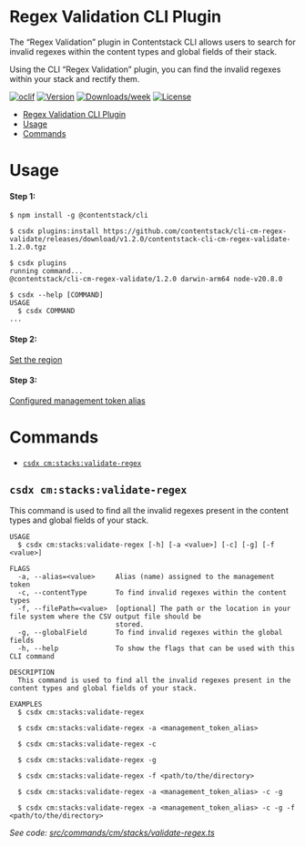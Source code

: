 # Regex Validation CLI Plugin

The “Regex Validation” plugin in Contentstack CLI allows users to search for invalid regexes within the content types and global fields of their stack.

Using the CLI “Regex Validation” plugin, you can find the invalid regexes within your stack
and rectify them.

[![oclif](https://img.shields.io/badge/cli-oclif-brightgreen.svg)](https://oclif.io)
[![Version](https://img.shields.io/npm/v/cli-cm-regex-validate.svg)](https://npmjs.org/package/cli-cm-regex-validate)
[![Downloads/week](https://img.shields.io/npm/dw/cli-cm-regex-validate.svg)](https://npmjs.org/package/cli-cm-regex-validate)
[![License](https://img.shields.io/npm/l/cli-cm-regex-validate.svg)](https://github.com/contentstack/cli-cm-regex-validate/blob/master/package.json)

<!-- toc -->
* [Regex Validation CLI Plugin](#regex-validation-cli-plugin)
* [Usage](#usage)
* [Commands](#commands)
<!-- tocstop -->

# Usage

<!-- usage-no-overwrite -->
#### Step 1:
```sh-session
$ npm install -g @contentstack/cli

$ csdx plugins:install https://github.com/contentstack/cli-cm-regex-validate/releases/download/v1.2.0/contentstack-cli-cm-regex-validate-1.2.0.tgz

$ csdx plugins
running command...
@contentstack/cli-cm-regex-validate/1.2.0 darwin-arm64 node-v20.8.0

$ csdx --help [COMMAND]
USAGE
  $ csdx COMMAND
...
```
#### Step 2:
[Set the region](https://www.contentstack.com/docs/developers/cli/configure-regions-in-the-cli#set-region)
<!-- usagestop-overwrite -->

#### Step 3:
[Configured management token alias](https://www.contentstack.com/docs/developers/cli/cli-authentication#add-management-token)
# Commands

<!-- commands -->
* [`csdx cm:stacks:validate-regex`](#csdx-cmstacksvalidate-regex)

## `csdx cm:stacks:validate-regex`

This command is used to find all the invalid regexes present in the content types and global fields of your stack.

```
USAGE
  $ csdx cm:stacks:validate-regex [-h] [-a <value>] [-c] [-g] [-f <value>]

FLAGS
  -a, --alias=<value>     Alias (name) assigned to the management token
  -c, --contentType       To find invalid regexes within the content types
  -f, --filePath=<value>  [optional] The path or the location in your file system where the CSV output file should be
                          stored.
  -g, --globalField       To find invalid regexes within the global fields
  -h, --help              To show the flags that can be used with this CLI command

DESCRIPTION
  This command is used to find all the invalid regexes present in the content types and global fields of your stack.

EXAMPLES
  $ csdx cm:stacks:validate-regex

  $ csdx cm:stacks:validate-regex -a <management_token_alias>

  $ csdx cm:stacks:validate-regex -c

  $ csdx cm:stacks:validate-regex -g

  $ csdx cm:stacks:validate-regex -f <path/to/the/directory>

  $ csdx cm:stacks:validate-regex -a <management_token_alias> -c -g

  $ csdx cm:stacks:validate-regex -a <management_token_alias> -c -g -f <path/to/the/directory>
```

_See code: [src/commands/cm/stacks/validate-regex.ts](https://github.com/contentstack/cli-cm-regex-validate/blob/v1.2.0/src/commands/cm/stacks/validate-regex.ts)_
<!-- commandsstop -->
